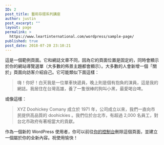 ```yaml
---
ID: 2
post_title: 藝術存摺系列講座
author: justin
post_excerpt: ""
layout: page
permalink: >
  https://www.leartinternational.com/wordpress/sample-page/
published: true
post_date: 2018-07-20 23:10:21
---
```

這是一個範例頁面。它和網誌文章不同，因為它的頁面位置是固定的，同時會顯示於你的網站導覽選單（大多數的佈景主題都會顯示）。大多數的人會新增一個「關於」頁面向訪客介紹自己。它可能類似下面這樣：
<blockquote>嗨！你好！白天我是一位單車快遞員，晚上則是個有抱負的演員，這是我的網誌。我居住在台灣高雄，養了一隻很棒的狗叫小黑，最愛喝台啤。</blockquote>
或像這樣：
<blockquote>XYZ Doohickey Comany 成立於 1971 年，公司成立以來，我們一直向市民提供高品質的 doohickies 。我們位於台北市，有超過 2,000 名員工，對台北市政府有著相當大的貢獻。</blockquote>
作為一個新的 WordPress 使用者，你可以前往<a href="http://www.leartinternational.com/wordpress/wp-admin/">你的控制台</a>刪除這個頁面，並建立一個屬於你的全新內容。祝使用愉快！